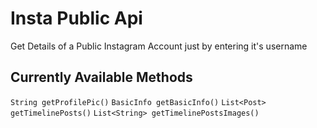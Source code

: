 # Insta Public Api

Get Details of a Public Instagram Account just by entering it's username

## Currently Available Methods
`String getProfilePic()`
`BasicInfo getBasicInfo()`
`List<Post> getTimelinePosts()`
`List<String> getTimelinePostsImages()`
